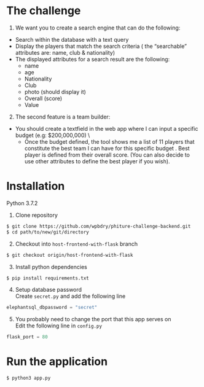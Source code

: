 # The challenge

1. We want you to create a search engine that can do the following:
* Search within the database with a text query
* Display the players that match the search criteria ( the “searchable”
attributes are: name, club & nationality)
* The displayed attributes for a search result are the following:
  * name
  * age
  * Nationality
  * Club
  * photo (should display it)
  * Overall (score)
  * Value

2. The second feature is a team builder:
* You should create a textfield in the web app where I can input a specific
budget (e.g: $200,000,000) \
  * Once the budget defined, the tool shows me a list of 11 players
that constitute the best team I can have for this specific
budget . Best player is defined from their overall score. (You
can also decide to use other attributes to define the best player if
you wish).

# Installation
Python 3.7.2

1. Clone repository
``` bash
$ git clone https://github.com/wpbdry/phiture-challenge-backend.git
$ cd path/to/new/git/directory
```
2. Checkout into `host-frontend-with-flask` branch
``` bash
$ git checkout origin/host-frontend-with-flask
```
3. Install python dependencies
```bash
$ pip install requirements.txt
```
4. Setup database password \
Create `secret.py` and add the following line
```python
elephantsql_dbpassword = "secret"
```
5. You probably need to change the port that this app serves on \
Edit the following line in `config.py`
```python
flask_port = 80
```

# Run the application
```bash
$ python3 app.py
```